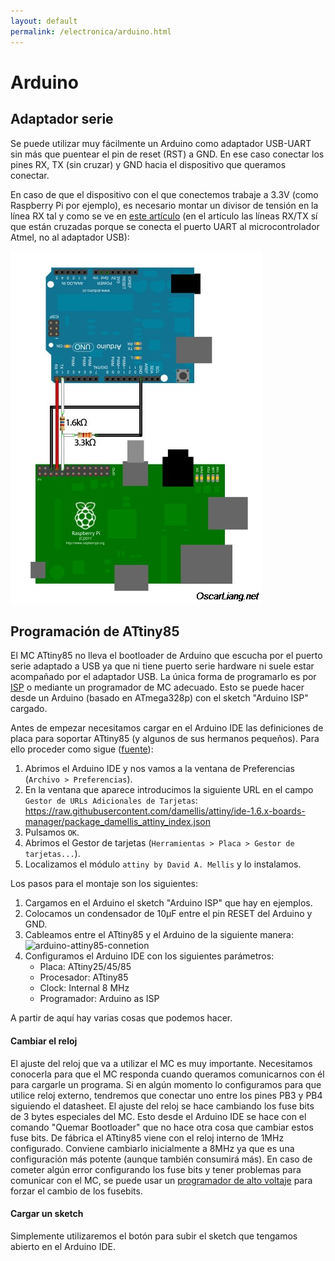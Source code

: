 ```yaml
---
layout: default
permalink: /electronica/arduino.html
---
```


# Arduino

## Adaptador serie

Se puede utilizar muy fácilmente un Arduino como adaptador USB-UART sin más que puentear el pin de reset (RST) a GND. En ese caso conectar los pines RX, TX (sin cruzar) y GND hacia el dispositivo que queramos conectar.

En caso de que el dispositivo con el que conectemos trabaje a 3.3V (como Raspberry Pi por ejemplo), es necesario montar un divisor de tensión en la línea RX tal y como se ve en [este artículo](https://oscarliang.com/raspberry-pi-and-arduino-connected-serial-gpio/) (en el artículo las líneas RX/TX sí que están cruzadas porque se conecta el puerto UART al microcontrolador Atmel, no al adaptador USB):

![arduino-raspberry-pi-serial-connect](/images/pages/arduino-raspberry-pi-serial-connect-schematics.jpg)

## Programación de ATtiny85

El MC ATtiny85 no lleva el bootloader de Arduino que escucha por el puerto serie adaptado a USB ya que ni tiene puerto serie hardware ni suele estar acompañado por el adaptador USB. La única forma de programarlo es por [ISP](https://en.wikipedia.org/wiki/In-system_programming) o mediante un programador de MC adecuado. Esto se puede hacer desde un Arduino (basado en ATmega328p) con el sketch "Arduino ISP" cargado.

Antes de empezar necesitamos cargar en el Arduino IDE las definiciones de placa para soportar ATtiny85 (y algunos de sus hermanos pequeños). Para ello proceder como sigue ([fuente](http://highlowtech.org/?p=1695)):

1. Abrimos el Arduino IDE y nos vamos a la ventana de Preferencias (`Archivo > Preferencias`).
2. En la ventana que aparece introducimos la siguiente URL en el campo `Gestor de URLs Adicionales de Tarjetas`: https://raw.githubusercontent.com/damellis/attiny/ide-1.6.x-boards-manager/package_damellis_attiny_index.json
3. Pulsamos `OK`.
4. Abrimos el Gestor de tarjetas (`Herramientas > Placa > Gestor de tarjetas...`).
5. Localizamos el módulo `attiny by David A. Mellis` y lo instalamos.

Los pasos para el montaje son los siguientes:

1. Cargamos en el Arduino el sketch "Arduino ISP" que hay en ejemplos.
2. Colocamos un condensador de 10μF entre el pin RESET del Arduino y GND.
3. Cableamos entre el ATtiny85 y el Arduino de la siguiente manera:
    ![arduino-attiny85-connetion](/images/pages/attiny85-arduino-isp.png)
4. Configuramos el Arduino IDE con los siguientes parámetros:
    * Placa: ATtiny25/45/85
    * Procesador: ATtiny85
    * Clock: Internal 8 MHz
    * Programador: Arduino as ISP

A partir de aquí hay varias cosas que podemos hacer.

#### Cambiar el reloj

El ajuste del reloj que va a utilizar el MC es muy importante. Necesitamos conocerla para que el MC responda cuando queramos comunicarnos con él para cargarle un programa. Si en algún momento lo configuramos para que utilice reloj externo, tendremos que conectar uno entre los pines PB3 y PB4 siguiendo el datasheet. El ajuste del reloj se hace cambiando los fuse bits de 3 bytes especiales del MC. Esto desde el Arduino IDE se hace con el comando "Quemar Bootloader" que no hace otra cosa que cambiar estos fuse bits. De fábrica el ATtiny85 viene con el reloj interno de 1MHz configurado. Conviene cambiarlo inicialmente a 8MHz ya que es una configuración más potente (aunque también consumirá más). En caso de cometer algún error configurando los fuse bits y tener problemas para comunicar con el MC, se puede usar un [programador de alto voltaje](/electronica/modulos.html#attiny-high-voltage-programmer) para forzar el cambio de los fusebits.

#### Cargar un sketch

Simplemente utilizaremos el botón para subir el sketch que tengamos abierto en el Arduino IDE.
